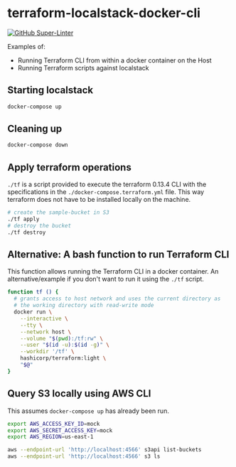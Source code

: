 # terraform-localstack-docker-cli

[![GitHub Super-Linter](https://github.com/datfinesoul/terraform-localstack-docker-cli/workflows/Lint%20Code%20Base/badge.svg)](https://github.com/marketplace/actions/super-linter)

Examples of:
- Running Terraform CLI from within a docker container on the Host
- Running Terraform scripts against localstack

## Starting localstack

```bash
docker-compose up
```

## Cleaning up

```bash
docker-compose down
```

## Apply terraform operations

`./tf` is a script provided to execute the terraform 0.13.4 CLI with the
specifications in the `./docker-compose.terraform.yml` file.  This way
terraform does not have to be installed locally on the machine.

```bash
# create the sample-bucket in S3
./tf apply
# destroy the bucket
./tf destroy
```

## Alternative: A bash function to run Terraform CLI

This function allows running the Terraform CLI in a docker container.  An
alternative/example if you don't want to run it using the `./tf` script.

```bash
function tf () {
  # grants access to host network and uses the current directory as
  # the working directory with read-write mode
  docker run \
    --interactive \
    --tty \
    --network host \
    --volume "$(pwd):/tf:rw" \
    --user "$(id -u):$(id -g)" \
    --workdir '/tf' \
    hashicorp/terraform:light \
    "$@"
}
```

## Query S3 locally using AWS CLI

This assumes `docker-compose up` has already been run.

```bash
export AWS_ACCESS_KEY_ID=mock
export AWS_SECRET_ACCESS_KEY=mock
export AWS_REGION=us-east-1

aws --endpoint-url 'http://localhost:4566' s3api list-buckets
aws --endpoint-url 'http://localhost:4566' s3 ls
```
